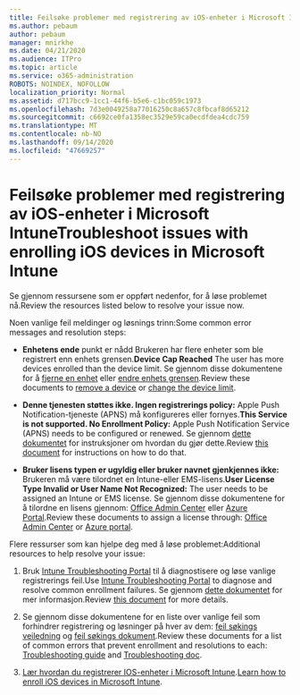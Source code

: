 ```yaml
---
title: Feilsøke problemer med registrering av iOS-enheter i Microsoft Intune
ms.author: pebaum
author: pebaum
manager: mnirkhe
ms.date: 04/21/2020
ms.audience: ITPro
ms.topic: article
ms.service: o365-administration
ROBOTS: NOINDEX, NOFOLLOW
localization_priority: Normal
ms.assetid: d717bcc9-1cc1-44f6-b5e6-c1bc059c1973
ms.openlocfilehash: 7d3e0049258a77016250c8a657c8fbcaf8d65212
ms.sourcegitcommit: c6692ce0fa1358ec3529e59ca0ecdfdea4cdc759
ms.translationtype: MT
ms.contentlocale: nb-NO
ms.lasthandoff: 09/14/2020
ms.locfileid: "47669257"
---
```

# <a name="troubleshoot-issues-with-enrolling-ios-devices-in-microsoft-intune"></a><span data-ttu-id="1eb40-102">Feilsøke problemer med registrering av iOS-enheter i Microsoft Intune</span><span class="sxs-lookup"><span data-stu-id="1eb40-102">Troubleshoot issues with enrolling iOS devices in Microsoft Intune</span></span>

<span data-ttu-id="1eb40-103">Se gjennom ressursene som er oppført nedenfor, for å løse problemet nå.</span><span class="sxs-lookup"><span data-stu-id="1eb40-103">Review the resources listed below to resolve your issue now.</span></span> 
  
<span data-ttu-id="1eb40-104">Noen vanlige feil meldinger og løsnings trinn:</span><span class="sxs-lookup"><span data-stu-id="1eb40-104">Some common error messages and resolution steps:</span></span>
  
- <span data-ttu-id="1eb40-105">**Enhetens ende** punkt er nådd Brukeren har flere enheter som ble registrert enn enhets grensen.</span><span class="sxs-lookup"><span data-stu-id="1eb40-105">**Device Cap Reached** The user has more devices enrolled than the device limit.</span></span> <span data-ttu-id="1eb40-106">Se gjennom disse dokumentene for å [fjerne en enhet](https://docs.microsoft.com/intune/devices-wipe) eller [endre enhets grensen](https://docs.microsoft.com/intune/enrollment-restrictions-set#set-device-limit-restrictions).</span><span class="sxs-lookup"><span data-stu-id="1eb40-106">Review these documents to [remove a device](https://docs.microsoft.com/intune/devices-wipe) or [change the device limit](https://docs.microsoft.com/intune/enrollment-restrictions-set#set-device-limit-restrictions).</span></span>
    
- <span data-ttu-id="1eb40-107">**Denne tjenesten støttes ikke. Ingen registrerings policy:** Apple Push Notification-tjeneste (APNS) må konfigureres eller fornyes.</span><span class="sxs-lookup"><span data-stu-id="1eb40-107">**This Service is not supported. No Enrollment Policy:** Apple Push Notification Service (APNS) needs to be configured or renewed.</span></span> <span data-ttu-id="1eb40-108">Se gjennom [dette dokumentet](https://docs.microsoft.com/intune/apple-mdm-push-certificate-get) for instruksjoner om hvordan du gjør dette.</span><span class="sxs-lookup"><span data-stu-id="1eb40-108">Review [this document](https://docs.microsoft.com/intune/apple-mdm-push-certificate-get) for instructions on how to do that.</span></span> 
    
- <span data-ttu-id="1eb40-109">**Bruker lisens typen er ugyldig eller bruker navnet gjenkjennes ikke:** Brukeren må være tilordnet en Intune-eller EMS-lisens.</span><span class="sxs-lookup"><span data-stu-id="1eb40-109">**User License Type Invalid or User Name Not Recognized:** The user needs to be assigned an Intune or EMS license.</span></span> <span data-ttu-id="1eb40-110">Se gjennom disse dokumentene for å tilordne en lisens gjennom: [Office Admin Center](https://docs.microsoft.com/intune/licenses-assign) eller [Azure Portal](https://docs.microsoft.com/azure/active-directory/license-users-groups).</span><span class="sxs-lookup"><span data-stu-id="1eb40-110">Review these documents to assign a license through: [Office Admin Center](https://docs.microsoft.com/intune/licenses-assign) or [Azure portal](https://docs.microsoft.com/azure/active-directory/license-users-groups).</span></span>
    
<span data-ttu-id="1eb40-111">Flere ressurser som kan hjelpe deg med å løse problemet:</span><span class="sxs-lookup"><span data-stu-id="1eb40-111">Additional resources to help resolve your issue:</span></span>
  
1. <span data-ttu-id="1eb40-112">Bruk [Intune Troubleshooting Portal](https://devicemanagement.microsoft.com/#blade/Microsoft_Intune_DeviceSettings/TroubleshootBlade) til å diagnostisere og løse vanlige registrerings feil.</span><span class="sxs-lookup"><span data-stu-id="1eb40-112">Use [Intune Troubleshooting Portal](https://devicemanagement.microsoft.com/#blade/Microsoft_Intune_DeviceSettings/TroubleshootBlade) to diagnose and resolve common enrollment failures.</span></span> <span data-ttu-id="1eb40-113">Se gjennom [dette dokumentet](https://docs.microsoft.com/intune/help-desk-operators) for mer informasjon.</span><span class="sxs-lookup"><span data-stu-id="1eb40-113">Review [this document](https://docs.microsoft.com/intune/help-desk-operators) for more details.</span></span> 
    
2. <span data-ttu-id="1eb40-114">Se gjennom disse dokumentene for en liste over vanlige feil som forhindrer registrering og løsninger på hver av dem: [feil søkings veiledning](https://support.microsoft.com/help/4039809/troubleshooting-ios-device-enrollment-in-intune) og [feil søkings dokument](https://docs.microsoft.com/intune-classic/troubleshoot/troubleshoot-device-enrollment-in-intune).</span><span class="sxs-lookup"><span data-stu-id="1eb40-114">Review these documents for a list of common errors that prevent enrollment and resolutions to each: [Troubleshooting guide](https://support.microsoft.com/help/4039809/troubleshooting-ios-device-enrollment-in-intune) and [Troubleshooting doc](https://docs.microsoft.com/intune-classic/troubleshoot/troubleshoot-device-enrollment-in-intune).</span></span>
    
3. <span data-ttu-id="1eb40-115">[Lær hvordan du registrerer IOS-enheter i Microsoft Intune](https://docs.microsoft.com/intune/ios-enroll).</span><span class="sxs-lookup"><span data-stu-id="1eb40-115">[Learn how to enroll iOS devices in Microsoft Intune](https://docs.microsoft.com/intune/ios-enroll).</span></span>
    

